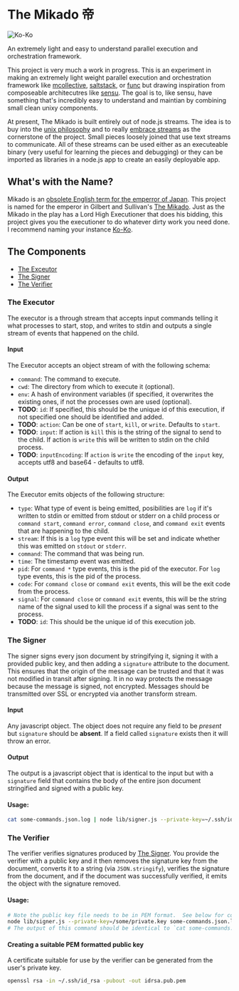 # The Mikado 帝

![Ko-Ko](https://upload.wikimedia.org/wikipedia/commons/2/2e/KoKo_1926.jpg)

An extremely light and easy to understand parallel execution and orchestration framework.

This project is very much a work in progress. This is an experiment in making an extremely
light weight parallel execution and orchestration framework like [mcollective](https://puppetlabs.com/mcollective),
[saltstack](http://saltstack.com/), or [func](https://fedorahosted.org/func/) but drawing
inspiration from composeable architecutres like [sensu](http://sensuapp.org/).  The goal is
to, like sensu, have something that's incredibly easy to understand and maintian by combining
small clean unixy components.

At present, The Mikado is built entirely out of node.js streams. The idea is to buy into the
[unix philosophy](http://www.faqs.org/docs/artu/ch01s06.html) and to really
[embrace streams](https://github.com/substack/stream-handbook) as the cornerstone of the project.
Small pieces loosely joined that use text streams to communicate.  All of these streams can be
used either as an executeable binary (very useful for learning the pieces and debugging) or they
can be imported as libraries in a node.js app to create an easily deployable app.

## What's with the Name?

Mikado is an [obsolete English term for the emperror of Japan](http://en.wikipedia.org/wiki/Emperor_of_Japan).
This project is named for the emperor in Gilbert and Sullivan's [The Mikado](http://en.wikipedia.org/wiki/The_Mikado).
Just as the Mikado in the play has a Lord High Executioner that does his bidding, this project gives you the
executioner to do whatever dirty work you need done.  I recommend naming your instance
[Ko-Ko](http://web.stcloudstate.edu/scogdill/mikado/names.html#koko).

## The Components

- [The Exceutor](#executor)
- [The Signer](#signer)
- [The Verifier](#verifier)

### The Executor<a name="executor" />

The executor is a through stream that accepts input commands telling it what processes to start, stop, and writes to stdin
and outputs a single stream of events that happened on the child.

#### Input

The Executor accepts an object stream of with the following schema:

  - `command`: The command to execute.
  - `cwd`: The directory from which to execute it (optional).
  - `env`: A hash of environment variables (if specified, it overwrites the existing ones, if not the processes own are used (optional).
  - **TODO**: `id`: If specified, this should be the unique id of this execution, if not specified one should be identified and added.
  - **TODO**: `action`: Can be one of `start`, `kill`, or `write`. Defaults to `start`.
  - **TODO**: `input`: If action is `kill` this is the string of the signal to send to the child. If action is `write` this will be written to
    stdin on the child process.
  - **TODO**: `inputEncoding`: If `action` is `write` the encoding of the `input` key, accepts utf8 and base64 - defaults to utf8.

#### Output

The Executor emits objects of the following structure:

  - `type`: What type of event is being emitted, posibilities are `log` if it's written to stdin or emitted from stdout or stderr on a child
    process or `command start`, `command error`, `command close`, and `command exit` events that are happening to the child.
  - `stream`: If this is a `log` type event this will be set and indicate whether this was emitted on `stdout` or `stderr`.
  - `command`: The command that was being run.
  - `time`: The timestamp event was emitted.
  - `pid`: For `command *` type events, this is the pid of the executor. For `log` type events, this is the pid of the process.
  - `code`: For `command close` or `command exit` events, this will be the exit code from the process.
  - `signal`: For `command close` or `command exit` events, this will be the string name of the signal used to kill the process
    if a signal was sent to the process.
  - **TODO**: `id`: This should be the unique id of this execution job.

### The Signer<a name="signer" />

The signer signs every json document by stringifying it, signing it with a provided public key, and
then adding a `signature` attribute to the document. This ensures that the origin of the message can
be trusted and that it was not modified in transit after signing. It in no way protects the message
because the message is signed, not encrypted. Messages should be transmitted over SSL or encrypted via
another transform stream.

#### Input

Any javascript object.  The object does not require any field to be *present* but `signature` should be **absent**.
If a field called `signature` exists then it will throw an error.

#### Output

The output is a javascript object that is identical to the input but with a `signature` field that contains the body
of the entire json document stringified and signed with a public key.

#### Usage:

```` bash
cat some-commands.json.log | node lib/signer.js --private-key=~/.ssh/id_rsa
````

### The Verifier<a name="verifier" />

The verifier verifies signatures produced by [The Signer](#signer). You provide the verifier with a public key and it
then removes the signature key from the document, converts it to a string (via `JSON.stringify`), verifies the signature
from the document, and if the document was successfully verified, it emits the object with the signature removed.

#### Usage:

```` bash
# Note the public key file needs to be in PEM format.  See below for conversion instructions.
node lib/signer.js --private-key=/some/private.key some-commands.json.log | node lib/verifier.js --public-key=/some/public.key.pem
# The output of this command should be identical to `cat some-commands.json.log` (but you'd normally have some network operation in between.
````

#### Creating a suitable PEM formatted public key

A certificate suitable for use by the verifier can be generated from the user's private key.

```` bash
openssl rsa -in ~/.ssh/id_rsa -pubout -out idrsa.pub.pem
````
